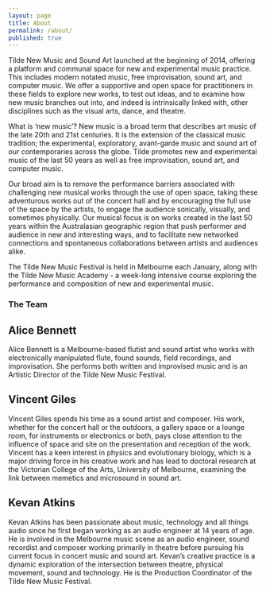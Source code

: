 ```yaml
---
layout: page
title: About
permalink: /about/
published: true
---
```


Tilde New Music and Sound Art launched at the beginning of 2014, offering a platform and communal space for new and experimental music practice. This includes modern notated music, free improvisation, sound art, and computer music. We offer a supportive and open space for practitioners in these fields to explore new works, to test out ideas, and to examine how new music branches out into, and indeed is intrinsically linked with, other disciplines such as the visual arts, dance, and theatre.

What is ‘new music’? New music is a broad term that describes art music of the late 20th and 21st centuries. It is the extension of the classical music tradition; the experimental, exploratory, avant-garde music and sound art of our contemporaries across the globe. Tilde promotes new and experimental music of the last 50 years as well as free improvisation, sound art, and computer music.

Our broad aim is to remove the performance barriers associated with challenging new musical works through the use of open space, taking these adventurous works out of the concert hall and by encouraging the full use of the space by the artists, to engage the audience sonically, visually, and sometimes physically. Our musical focus is on works created in the last 50 years within the Australasian geographic region that push performer and audience in new and interesting ways, and to facilitate new networked connections and spontaneous collaborations between artists and audiences alike.

The Tilde New Music Festival is held in Melbourne each January, along with the Tilde New Music Academy - a week-long intensive course exploring the performance and composition of new and experimental music.


### The Team



## Alice Bennett

Alice Bennett is a Melbourne-based flutist and sound artist who works with electronically manipulated flute, found sounds, field recordings, and improvisation. She performs both written and improvised music and is an Artistic Director of the Tilde New Music Festival.

## Vincent Giles

Vincent Giles spends his time as a sound artist and composer. His work, whether for the concert hall or the outdoors, a gallery space or a lounge room, for instruments or electronics or both, pays close attention to the influence of space and site on the presentation and reception of the work. Vincent has a keen interest in physics and evolutionary biology, which is a major driving force in his creative work and has lead to doctoral research at the Victorian College of the Arts, University of Melbourne, examining the link between memetics and microsound in sound art.

## Kevan Atkins

Kevan Atkins has been passionate about music, technology and all things audio since he first began working as an audio engineer at 14 years of age. He is involved in the Melbourne music scene as an audio engineer, sound recordist and composer working primarily in theatre before pursuing his current focus in concert music and sound art. Kevan’s creative practice is a dynamic exploration of the intersection between theatre, physical movement, sound and technology. He is the Production Coordinator of the Tilde New Music Festival.
